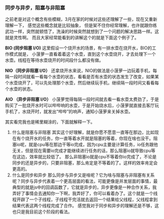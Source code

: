 ###  同步与异步，阻塞与非阻塞
之前老是对这个概念有些模糊，3月在家的时候对这些还理解了一些，现在又重新理解一下， 感觉这些概念就是比较抽象， 但是架不住你经常理解，也许就跟你练武功一样，突然就顿悟了，洗澡的时候突然就想到了一个问题的解决思路一样。这就是灵性啊。
而且大家经常能看到的讲解这个的就是下面这个例子了。

**BIO (同步阻塞 I/O)** 这里假设一个烧开水的场景，有一排水壶在烧开水，BIO的工作模式就是， 小菠萝一直看着着这个水壶，直到这个水壶烧开，才去处理下一个水壶。线程在等待水壶烧开的时间段什么都没有做。

**NIO（同步非阻塞 I/O）** 还拿烧开水来说，NIO的做法是小菠萝一边玩着手机，每隔一段时间就看一看每个水壶的状态，看看是否有水壶的状态发生了改变，如果某个水壶烧开了，可以先处理那个水壶，然后继续玩手机，继续隔一段时间又看看每个水壶的状态。

**AIO （异步非阻塞 I/O）** 小菠萝觉得每隔一段时间就去看一看水壶太费劲了，于是购买了一批烧开水时可以哔哔响的水壶，于是开始烧水后，小菠萝就直接去客厅玩手机了，水烧开时，就发出“哔哔”的响声，通知小菠萝来关掉水壶。

其实看完我也是稀里糊涂的，下面就解释一下。
1. 什么是阻塞与非阻塞
其实这个好理解，就是你愿不愿意一直等在那边，比如现在有个烧开水的任务，你一直等着水开就是阻塞的等着，你现在啥也没干。阻塞io呢，就是cpu等在那边干等io完成，因为cpu主要是计算任务，io任务跟他无关，但是现在需要io完成才能继续进行任务的话，那么阻塞io就导致cpu等在这边，效率就比较低了。
那么非阻塞io就是cpu不等着你io完成了，不论是同步的还是异步的，只要非阻塞，那么肯定是不等着的了。这样的效率肯定会更高的。
2. 什么是同步和异步
那么同步与异步又是啥呢？它为啥与阻塞与非阻塞有关系呢？同步与异步代表着一个更高层面的看法，可能更像是并发层面的事情，最典型的就是js中的回调函数了，它就是异步的，异步更像是一种合作关系，我弄好了事情会去通知你一下啊，我弄好了，你可以看着办了。这个就是一个线程开辟了一个子线程，子线程干完活就去返回一个结果给父线程，父线程拿到结果代表这两个线程完成了合作。
感觉我对于同步和异步的理解还是不够，这也只是我目前这个阶段的看法。